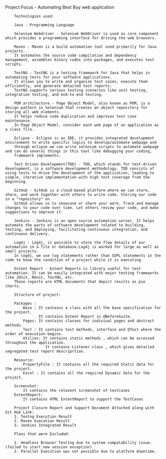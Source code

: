 Project Focus - Automating Best Buy web application 
		
		Technologies used:
		
		Java - Programming Language
		
		Selenium Webdriver - Selenium WebDriver is used as core component which provides a programming interface for driving the web browsers.
		
		Maven - Maven is a build automation tool used primarily for Java projects. 
		It automates the source code compilation and dependency management, assembles binary codes into packages, and executes test scripts.
		
		TestNG - TestNG is a testing framework for Java that helps in automating tests for your software applications.
		It allows you to write and organize test cases, execute them efficiently, and generate detailed test reports.
		TestNG supports various testing scenarios like unit testing, integration testing, and end-to-end testing.
		
		POM architecture - Page Object Model, also known as POM, is a design pattern in Selenium that creates an object repository for storing all web elements.
		It helps reduce code duplication and improves test case maintenance. 
		In Page Object Model, consider each web page of an application as a class file.
		
		Eclipse - Eclipse is an IDE, it provides integrated development environment to write specific logics to develop/automate webpage and
		through eclipse we can write selenium scripts to automate webpage and can do several things in this tool like debugging your coding,
		framework implements.
		
		Test Driven Development(TDD) - TDD, which stands for test-driven development, is a software development methodology. TDD consists of using tests to drive the development of the application, leading to simple, iterative implementation with high test coverage from the beginning.
		
		GitHub - GitHub is a cloud-based platform where we can store, share, and work together with others to write code. Storing our code in a "repository" on 
		GitHub allows us to showcase or share your work. Track and manage changes to your code over time. Let others review your code, and make suggestions to improve it.
		
		Jenkins - Jenkins is an open source automation server. It helps automate the parts of software development related to building, testing, and deploying, facilitating continuous integration, and continuous delivery.
		
		Log4j - Log4j, is possible to store the flow details of our automation in a file or database.Log4j is worked for large as well as small projects.
		In log4j, we use log statements rather than SOPL statements in the code to know the condition of a project while it is executing.
		
		Extent Report - Extent Reports is library useful for test automation. It can be easily integrated with major testing frameworks like JUnit, NUnit, TestNG, etc. 
		These reports are HTML documents that depict results as pie charts.
		
		Structure of project:
		
		Packages : 
		    Base : It contains a class with all the base specification for the project.
		           It contains Extent Report in @BeforeSuite. 
		    Pages: It contains classes for indiviual pages and abstract methods. 
		    Test : It contains test methods, interface and @Test where the order of execution begins. 
		    Utilies: It contains static methods , which can be accessed throughout the application. 
		              It contains Listener class , which gives detailed segregated test report descriprtion.
		
		Resource: 
		    PropertyFile : It contains all the required Static data for the project.
		    Excel : It contains all the required Dynamic data for the project.
		
		Screenshot: 
		    It contains the relavent screenshot of testcases
		ExtentReport: 
		    It contains HTML ExtentReport to support the TestCases 
		
		Project Closure Report and Support Document Attached along with Git Hub Link: 
		1. Testng Execution Result
		2. Maven Execution Result
		3. Jenkins Integrated Result
		
		Plans that were Excluded:
		
		1. Headless Browser Testing due to system compatability issue. (failed to start new session exception)
		2. Parallel Execution was not possible due to platform downtime.
		
		
